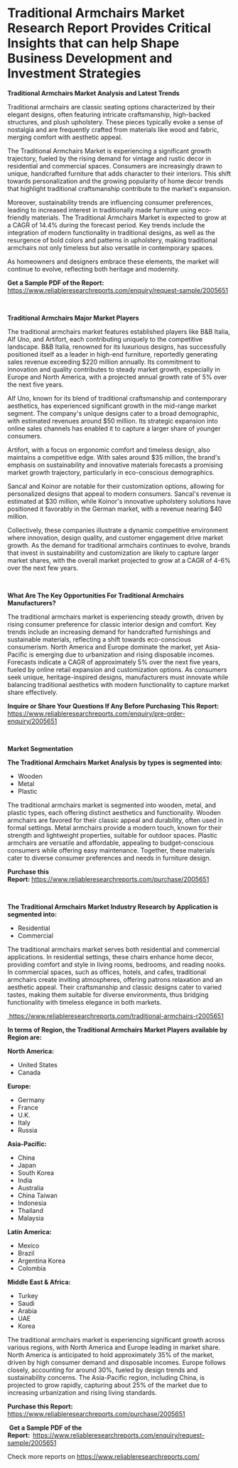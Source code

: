 <p><h1>Traditional Armchairs Market Research Report Provides Critical Insights that can help Shape Business Development and Investment Strategies</h1></p><p><strong>Traditional Armchairs Market Analysis and Latest Trends</strong></p>
<p><p>Traditional armchairs are classic seating options characterized by their elegant designs, often featuring intricate craftsmanship, high-backed structures, and plush upholstery. These pieces typically evoke a sense of nostalgia and are frequently crafted from materials like wood and fabric, merging comfort with aesthetic appeal. </p><p>The Traditional Armchairs Market is experiencing a significant growth trajectory, fueled by the rising demand for vintage and rustic decor in residential and commercial spaces. Consumers are increasingly drawn to unique, handcrafted furniture that adds character to their interiors. This shift towards personalization and the growing popularity of home decor trends that highlight traditional craftsmanship contribute to the market's expansion. </p><p>Moreover, sustainability trends are influencing consumer preferences, leading to increased interest in traditionally made furniture using eco-friendly materials. The Traditional Armchairs Market is expected to grow at a CAGR of 14.4% during the forecast period. Key trends include the integration of modern functionality in traditional designs, as well as the resurgence of bold colors and patterns in upholstery, making traditional armchairs not only timeless but also versatile in contemporary spaces. </p><p>As homeowners and designers embrace these elements, the market will continue to evolve, reflecting both heritage and modernity.</p></p>
<p><strong>Get a Sample PDF of the Report:&nbsp;</strong> <a href="https://www.reliableresearchreports.com/enquiry/request-sample/2005651?utm_campaign=2009&utm_medium=2&utm_source=Github&utm_content=ia&utm_term=09022025&utm_id=traditional-armchairs">https://www.reliableresearchreports.com/enquiry/request-sample/2005651</a></p>
<p>&nbsp;</p>
<p><strong>Traditional Armchairs Major Market Players</strong></p>
<p><p>The traditional armchairs market features established players like B&B Italia, Alf Uno, and Artifort, each contributing uniquely to the competitive landscape. B&B Italia, renowned for its luxurious designs, has successfully positioned itself as a leader in high-end furniture, reportedly generating sales revenue exceeding $220 million annually. Its commitment to innovation and quality contributes to steady market growth, especially in Europe and North America, with a projected annual growth rate of 5% over the next five years.</p><p>Alf Uno, known for its blend of traditional craftsmanship and contemporary aesthetics, has experienced significant growth in the mid-range market segment. The company's unique designs cater to a broad demographic, with estimated revenues around $50 million. Its strategic expansion into online sales channels has enabled it to capture a larger share of younger consumers.</p><p>Artifort, with a focus on ergonomic comfort and timeless design, also maintains a competitive edge. With sales around $35 million, the brand's emphasis on sustainability and innovative materials forecasts a promising market growth trajectory, particularly in eco-conscious demographics.</p><p>Sancal and Koinor are notable for their customization options, allowing for personalized designs that appeal to modern consumers. Sancal's revenue is estimated at $30 million, while Koinor's innovative upholstery solutions have positioned it favorably in the German market, with a revenue nearing $40 million.</p><p>Collectively, these companies illustrate a dynamic competitive environment where innovation, design quality, and customer engagement drive market growth. As the demand for traditional armchairs continues to evolve, brands that invest in sustainability and customization are likely to capture larger market shares, with the overall market projected to grow at a CAGR of 4-6% over the next few years.</p></p>
<p>&nbsp;</p>
<p><strong>What Are The Key Opportunities For Traditional Armchairs Manufacturers?</strong></p>
<p><p>The traditional armchairs market is experiencing steady growth, driven by rising consumer preference for classic interior design and comfort. Key trends include an increasing demand for handcrafted furnishings and sustainable materials, reflecting a shift towards eco-conscious consumerism. North America and Europe dominate the market, yet Asia-Pacific is emerging due to urbanization and rising disposable incomes. Forecasts indicate a CAGR of approximately 5% over the next five years, fueled by online retail expansion and customization options. As consumers seek unique, heritage-inspired designs, manufacturers must innovate while balancing traditional aesthetics with modern functionality to capture market share effectively.</p></p>
<p><strong>Inquire or Share Your Questions If Any Before Purchasing This Report:</strong> <a href="https://www.reliableresearchreports.com/enquiry/pre-order-enquiry/2005651?utm_campaign=2009&utm_medium=2&utm_source=Github&utm_content=ia&utm_term=09022025&utm_id=traditional-armchairs">https://www.reliableresearchreports.com/enquiry/pre-order-enquiry/2005651</a></p>
<p>&nbsp;</p>
<p><strong>Market Segmentation</strong></p>
<p><strong>The Traditional Armchairs Market Analysis by types is segmented into:</strong></p>
<p><ul><li>Wooden</li><li>Metal</li><li>Plastic</li></ul></p>
<p><p>The traditional armchairs market is segmented into wooden, metal, and plastic types, each offering distinct aesthetics and functionality. Wooden armchairs are favored for their classic appeal and durability, often used in formal settings. Metal armchairs provide a modern touch, known for their strength and lightweight properties, suitable for outdoor spaces. Plastic armchairs are versatile and affordable, appealing to budget-conscious consumers while offering easy maintenance. Together, these materials cater to diverse consumer preferences and needs in furniture design.</p></p>
<p><strong>Purchase this Report:&nbsp;</strong><a href="https://www.reliableresearchreports.com/purchase/2005651?utm_campaign=2009&utm_medium=2&utm_source=Github&utm_content=ia&utm_term=09022025&utm_id=traditional-armchairs">https://www.reliableresearchreports.com/purchase/2005651</a></p>
<p>&nbsp;</p>
<p><strong>The Traditional Armchairs Market Industry Research by Application is segmented into:</strong></p>
<p><ul><li>Residential</li><li>Commercial</li></ul></p>
<p><p>The traditional armchairs market serves both residential and commercial applications. In residential settings, these chairs enhance home decor, providing comfort and style in living rooms, bedrooms, and reading nooks. In commercial spaces, such as offices, hotels, and cafes, traditional armchairs create inviting atmospheres, offering patrons relaxation and an aesthetic appeal. Their craftsmanship and classic designs cater to varied tastes, making them suitable for diverse environments, thus bridging functionality with timeless elegance in both markets.</p></p>
<p><a href="https://www.reliableresearchreports.com/traditional-armchairs-r2005651?utm_campaign=2009&utm_medium=2&utm_source=Github&utm_content=ia&utm_term=09022025&utm_id=traditional-armchairs">&nbsp;https://www.reliableresearchreports.com/traditional-armchairs-r2005651</a></p>
<p><strong>In terms of Region, the Traditional Armchairs Market Players available by Region are:</strong></p>
<p>
    <p> <strong> North America: </strong>
        <ul>
            <li>United States</li>
            <li>Canada</li>
        </ul>
        </p> 
    <p> <strong> Europe: </strong>
        <ul>
            <li>Germany</li>
            <li>France</li>
            <li>U.K.</li>
            <li>Italy</li>
            <li>Russia</li>
        </ul>
        </p> 
    <p> <strong> Asia-Pacific: </strong>
        <ul>
            <li>China</li>
            <li>Japan</li>
            <li>South Korea</li>
            <li>India</li>
            <li>Australia</li>
            <li>China Taiwan</li>
            <li>Indonesia</li>
            <li>Thailand</li>
            <li>Malaysia</li>
        </ul>
        </p> 
    <p> <strong> Latin America: </strong>
        <ul>
            <li>Mexico</li>
            <li>Brazil</li>
            <li>Argentina Korea</li>
            <li>Colombia</li>
        </ul>
        </p> 
    <p> <strong> Middle East & Africa: </strong>
        <ul>
            <li>Turkey</li>
            <li>Saudi</li>
            <li>Arabia</li>
            <li>UAE</li>
            <li>Korea</li>
        </ul>
    </p>
    </p>
<p><p>The traditional armchairs market is experiencing significant growth across various regions, with North America and Europe leading in market share. North America is anticipated to hold approximately 35% of the market, driven by high consumer demand and disposable incomes. Europe follows closely, accounting for around 30%, fueled by design trends and sustainability concerns. The Asia-Pacific region, including China, is projected to grow rapidly, capturing about 25% of the market due to increasing urbanization and rising living standards.</p></p>
<p><strong>Purchase this Report: </strong><a href="https://www.reliableresearchreports.com/purchase/2005651?utm_campaign=2009&utm_medium=2&utm_source=Github&utm_content=ia&utm_term=09022025&utm_id=traditional-armchairs">https://www.reliableresearchreports.com/purchase/2005651</a></p>
<p>&nbsp;<strong>Get a Sample PDF of the Report:&nbsp;&nbsp;</strong><a href="https://www.reliableresearchreports.com/enquiry/request-sample/2005651?utm_campaign=2009&utm_medium=2&utm_source=Github&utm_content=ia&utm_term=09022025&utm_id=traditional-armchairs">https://www.reliableresearchreports.com/enquiry/request-sample/2005651</a></p>
<p><strong></strong></p>
<p>Check more reports on <a href="https://www.reliableresearchreports.com/?utm_campaign=2009&utm_medium=2&utm_source=Github&utm_content=ia&utm_term=09022025&utm_id=traditional-armchairs">https://www.reliableresearchreports.com/</a></p>